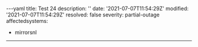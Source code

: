 ---yaml
title: Test 24
description: ''
date: '2021-07-07T11:54:29Z'
modified: '2021-07-07T11:54:29Z'
resolved: false
severity: partial-outage
affectedsystems:
  - mirrorsnl
---


